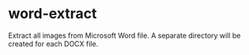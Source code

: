 # word-extract
Extract all images from Microsoft Word file. A separate directory will be created for each DOCX file.
